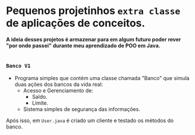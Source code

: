# Pequenos projetinhos `extra classe` de aplicações de conceitos.
**A ideia desses projetos é armazenar para em algum futuro poder rever "por onde passei" durante meu aprendizado de POO em Java.**
#
### `Banco V1`
- Programa simples que contém uma classe chamada "Banco" que simula duas ações dos bancos da vida real:
  - Acesso e Gerenciamento de:
    - Saldo.
    - Limite.
  - Sistema simples de segurança das informações.
  
Após isso, em `User.java` é criado um cliente e testado os métodos do banco.
#